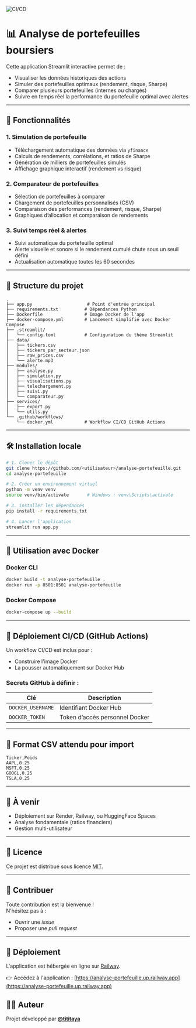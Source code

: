 ![CI/CD](https://github.com/tititaya/analyse-portefeuille/actions/workflows/main.yml/badge.svg)

# 📊 Analyse de portefeuilles boursiers

Cette application Streamlit interactive permet de :
- Visualiser les données historiques des actions
- Simuler des portefeuilles optimaux (rendement, risque, Sharpe)
- Comparer plusieurs portefeuilles (internes ou chargés)
- Suivre en temps réel la performance du portefeuille optimal avec alertes

---

## 🚀 Fonctionnalités

### 1. Simulation de portefeuille
- Téléchargement automatique des données via `yfinance`
- Calculs de rendements, corrélations, et ratios de Sharpe
- Génération de milliers de portefeuilles simulés
- Affichage graphique interactif (rendement vs risque)

### 2. Comparateur de portefeuilles
- Sélection de portefeuilles à comparer
- Chargement de portefeuilles personnalisés (CSV)
- Comparaison des performances (rendement, risque, Sharpe)
- Graphiques d’allocation et comparaison de rendements

### 3. Suivi temps réel & alertes
- Suivi automatique du portefeuille optimal
- Alerte visuelle et sonore si le rendement cumulé chute sous un seuil défini
- Actualisation automatique toutes les 60 secondes

---

## 📁 Structure du projet

```
.
├── app.py                     # Point d'entrée principal
├── requirements.txt          # Dépendances Python
├── Dockerfile                # Image Docker de l'app
├── docker-compose.yml        # Lancement simplifié avec Docker Compose
├── .streamlit/
│   └── config.toml           # Configuration du thème Streamlit
├── data/
│   ├── tickers.csv
│   ├── tickers_par_secteur.json
│   ├── raw_prices.csv
│   └── alerte.mp3
├── modules/
│   ├── analyse.py
│   ├── simulation.py
│   ├── visualisations.py
│   ├── telechargement.py
│   ├── suivi.py
│   └── comparateur.py
├── services/
│   ├── export.py
│   └── utils.py
└── .github/workflows/
    └── docker.yml            # Workflow CI/CD GitHub Actions
```

---

## 🛠️ Installation locale

```bash
# 1. Cloner le dépôt
git clone https://github.com/<utilisateur>/analyse-portefeuille.git
cd analyse-portefeuille

# 2. Créer un environnement virtuel
python -m venv venv
source venv/bin/activate       # Windows : venv\Scripts\activate

# 3. Installer les dépendances
pip install -r requirements.txt

# 4. Lancer l'application
streamlit run app.py
```

---

## 🐳 Utilisation avec Docker

### Docker CLI

```bash
docker build -t analyse-portefeuille .
docker run -p 8501:8501 analyse-portefeuille
```

### Docker Compose

```bash
docker-compose up --build
```

---

## 🔁 Déploiement CI/CD (GitHub Actions)

Un workflow CI/CD est inclus pour :
- Construire l'image Docker
- La pousser automatiquement sur Docker Hub

### Secrets GitHub à définir :

| Clé               | Description                       |
|-------------------|-----------------------------------|
| `DOCKER_USERNAME` | Identifiant Docker Hub            |
| `DOCKER_TOKEN`    | Token d’accès personnel Docker    |

---

## 📄 Format CSV attendu pour import

```csv
Ticker,Poids
AAPL,0.25
MSFT,0.25
GOOGL,0.25
TSLA,0.25
```

---

## 📌 À venir

- Déploiement sur Render, Railway, ou HuggingFace Spaces
- Analyse fondamentale (ratios financiers)
- Gestion multi-utilisateur

---

## 📃 Licence

Ce projet est distribué sous licence [MIT](https://opensource.org/licenses/MIT).

---

## 🤝 Contribuer

Toute contribution est la bienvenue !  
N'hésitez pas à :
- Ouvrir une *issue*
- Proposer une *pull request*

---

## 🚀 Déploiement

L'application est hébergée en ligne sur [Railway](https://railway.app/).

👉 Accédez à l'application : [https://analyse-portefeuille.up.railway.app](https://analyse-portefeuille.up.railway.app)


## 👨‍💻 Auteur

Projet développé par **[@tititaya](https://github.com/tititaya)**
